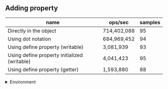 ## Adding property

|name|ops/sec|samples|
|-|-|-|
|Directly in the object|714,402,088|95|
|Using dot notation|684,969,452|94|
|Using define property (writable)|3,081,939|93|
|Using define property initialized (writable)|4,041,423|95|
|Using define property (getter)|1,593,880|88|


<details>
<summary>Environment</summary>

* __Machine:__ linux x64 | 2 vCPUs | 6.8GB Mem
* __Run:__ Sat Oct 14 2023 01:29:21 GMT+0000 (Coordinated Universal Time)
</details>

<!--
{"environment":{"platform":"linux","arch":"x64","cpus":2,"totalMemory":6.759754180908203},"benchmarks":[{"name":"Directly in the object","hz":714402087.853775,"cycles":7,"stats":{"deviation":2.596069319615998e-11,"mean":1.3997719449620108e-9,"moe":5.220481407979361e-12,"rme":0.3729522817462271,"sem":2.6635109224384494e-12,"variance":6.739575912251471e-22}},{"name":"Using dot notation","hz":684969452.2765539,"cycles":8,"stats":{"deviation":2.651273827152204e-10,"mean":1.4599191200080754e-9,"moe":5.3597771037503083e-11,"rme":3.671283587080263,"sem":2.7345801549746472e-11,"variance":7.029252906542295e-20}},{"name":"Using define property (writable)","hz":3081939.3216443267,"cycles":6,"stats":{"deviation":6.464367913890573e-9,"mean":3.2447102153408513e-7,"moe":1.3138345036792834e-9,"rme":0.4049158219022241,"sem":6.703237263669814e-10,"variance":4.178805252613796e-17}},{"name":"Using define property initialized (writable)","hz":4041422.9092966584,"cycles":4,"stats":{"deviation":4.583567324033552e-9,"mean":2.474376036468881e-7,"moe":9.217176065575274e-10,"rme":0.37250506510436754,"sem":4.702640849783303e-10,"variance":2.1009089413948093e-17}},{"name":"Using define property (getter)","hz":1593879.6658226606,"cycles":4,"stats":{"deviation":5.207690574030328e-8,"mean":6.273999357936867e-7,"moe":1.0880776937227935e-8,"rme":1.7342649108599772,"sem":5.55141680470813e-9,"variance":2.7120041114844326e-15}}]}-->
